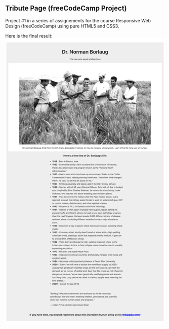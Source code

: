 ## Tribute Page (freeCodeCamp Project)
Project #1 in a series of assignements for the course Responsive Web Design (freeCodeCamp) using pure HTML5 and CSS3.

Here is the final result: 
![Tribute Page](tribute-page.png "Tribute Page")

